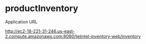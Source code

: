 # productInventory


Application URL

http://ec2-18-221-31-246.us-east-2.compute.amazonaws.com:8080/telintel-inventory-web/inventory

